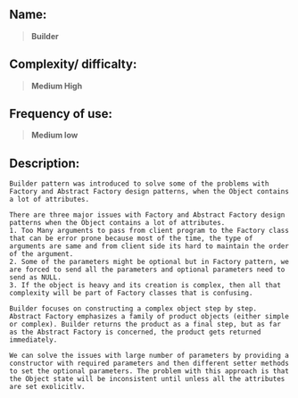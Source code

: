 ## Name:

> **Builder**

## Complexity/ difficalty:

> **Medium High**

## Frequency of use:

> **Medium low**

## Description:

    Builder pattern was introduced to solve some of the problems with Factory and Abstract Factory design patterns, when the Object contains a lot of attributes.

    There are three major issues with Factory and Abstract Factory design patterns when the Object contains a lot of attributes.
    1. Too Many arguments to pass from client program to the Factory class that can be error prone because most of the time, the type of arguments are same and from client side its hard to maintain the order of the argument.
    2. Some of the parameters might be optional but in Factory pattern, we are forced to send all the parameters and optional parameters need to send as NULL.
    3. If the object is heavy and its creation is complex, then all that complexity will be part of Factory classes that is confusing.

    Builder focuses on constructing a complex object step by step. Abstract Factory emphasizes a family of product objects (either simple or complex). Builder returns the product as a final step, but as far as the Abstract Factory is concerned, the product gets returned immediately.

    We can solve the issues with large number of parameters by providing a constructor with required parameters and then different setter methods to set the optional parameters. The problem with this approach is that the Object state will be inconsistent until unless all the attributes are set explicitly.

## Intent:

    Builder is a creational design pattern that lets you construct complex objects step by step (using simple objects). The pattern allows you to produce different types and representations of an object using the same construction code.
    This type of design pattern comes under creational pattern as this pattern provides one of the best ways to create an object.
    Builder pattern solves the issue with large number of optional parameters and inconsistent state by providing a way to build the object step-by-step and provide a method that will actually return the final Object.

    - Separate the construction of a complex object from its representation so that the same construction process can create different representations.
    - Parse a complex representation, create one of several targets.

## Problem:

    Imagine a complex object that requires laborious, step-by-step initialization of many fields and nested objects. Such initialization code is usually buried inside a monstrous constructor with lots of parameters. Or even worse: scattered all over the client code.

## Participants:

    - Builder
            specifies an abstract interface for creating parts of a Product object
    - ConcreteBuilder
            constructs and assembles parts of the product by implementing the Builder interface
            defines and keeps track of the representation it creates
            provides an interface for retrieving the product
    - Director
            constructs an object using the Builder interface
    - Product
            represents the complex object under construction. ConcreteBuilder builds the product's internal representation and defines the process by which it's assembled
            includes classes that define the constituent parts, including interfaces for assembling the parts into the final result

## Pros and Cons:

    - [x] You can construct objects step-by-step, defer construction steps or run steps recursively.
    - [x] You can reuse the same construction code when building various representations of products.
    - [x] Single Responsibility Principle. You can isolate complex construction code from the business logic of the product.
    - [x] It provides clear separation between the construction and representation of an object.
    - [x] It supports to change the internal representation of objects.
    - [x] It provides better control over construction process.

    - []  The overall complexity of the code (and number of lines) increases since the pattern requires creating multiple new classes.

## Relations with Other Patterns:

    - Many designs start by using Factory Method (less complicated and more customizable via subclasses) and evolve toward Abstract Factory, Prototype, or Builder (more flexible, but more complicated).

    - Builder focuses on constructing complex objects step by step. Abstract Factory specializes in creating families of related objects. Abstract Factory returns the product immediately, whereas Builder lets you run some additional construction steps before fetching the product.
    - You can use Builder when creating complex Composite trees because you can program its construction steps to work recursively.
    - You can combine Builder with Bridge: the director class plays the role of the abstraction, while different builders act as implementations.
    - Abstract Factories, Builders and Prototypes can all be implemented as Singletons.

## Usage/Applicability:

    - Use the Builder pattern to get rid of a “telescopic constructor”.
        Say you have a constructor with ten optional parameters. Calling such a beast is very inconvenient; therefore, you overload the constructor and create several shorter versions with fewer parameters. These constructors still refer to the main one, passing some default values into any omitted parameters.

        class Pizza {
        Pizza(int size) { ... }
        Pizza(int size, boolean cheese) { ... }
        Pizza(int size, boolean cheese, boolean pepperoni) { ... }
        // ...

        Creating such a monster is only possible in languages that support method overloading, such as C# or Java.

        The Builder pattern lets you build objects step by step, using only those steps that you really need. After implementing the pattern, you don’t have to cram dozens of parameters into your constructors anymore.

        - Use the Builder pattern when you want your code to be able to create different representations of some product (for example, stone and wooden houses).

        The Builder pattern can be applied when construction of various representations of the product involves similar steps that differ only in the details.

        The base builder interface defines all possible construction steps, and concrete builders implement these steps to construct particular representations of the product. Meanwhile, the director class guides the order of construction.

        - Use the Builder to construct Composite trees or other complex objects.

        The Builder pattern lets you construct products step-by-step. You could defer execution of some steps without breaking the final product. You can even call steps recursively, which comes in handy when you need to build an object tree.

        A builder doesn’t expose the unfinished product while running construction steps. This prevents the client code from fetching an incomplete result.

        - When you want to make a complex object by specifying only its type and content. The built object is constructed from the details of its construction.
        - When you to decouple the process of building a complex object from the parts that make up the object.
        - When you want to isolate the code for construction and representation.
